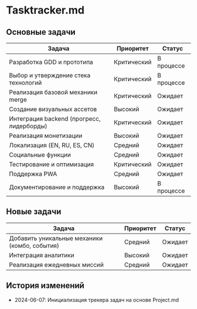 # Tasktracker.md

## Основные задачи
| Задача | Приоритет | Статус |
|--------|-----------|--------|
| Разработка GDD и прототипа | Критический | В процессе |
| Выбор и утверждение стека технологий | Критический | В процессе |
| Реализация базовой механики merge | Критический | Ожидает |
| Создание визуальных ассетов | Высокий | Ожидает |
| Интеграция backend (прогресс, лидерборды) | Критический | Ожидает |
| Реализация монетизации | Высокий | Ожидает |
| Локализация (EN, RU, ES, CN) | Средний | Ожидает |
| Социальные функции | Средний | Ожидает |
| Тестирование и оптимизация | Критический | Ожидает |
| Поддержка PWA | Средний | Ожидает |
| Документирование и поддержка | Высокий | В процессе |

## Новые задачи
| Задача | Приоритет | Статус |
|--------|-----------|--------|
| Добавить уникальные механики (комбо, события) | Средний | Ожидает |
| Интеграция аналитики | Высокий | Ожидает |
| Реализация ежедневных миссий | Средний | Ожидает |

## История изменений
- 2024-06-07: Инициализация трекера задач на основе Project.md 